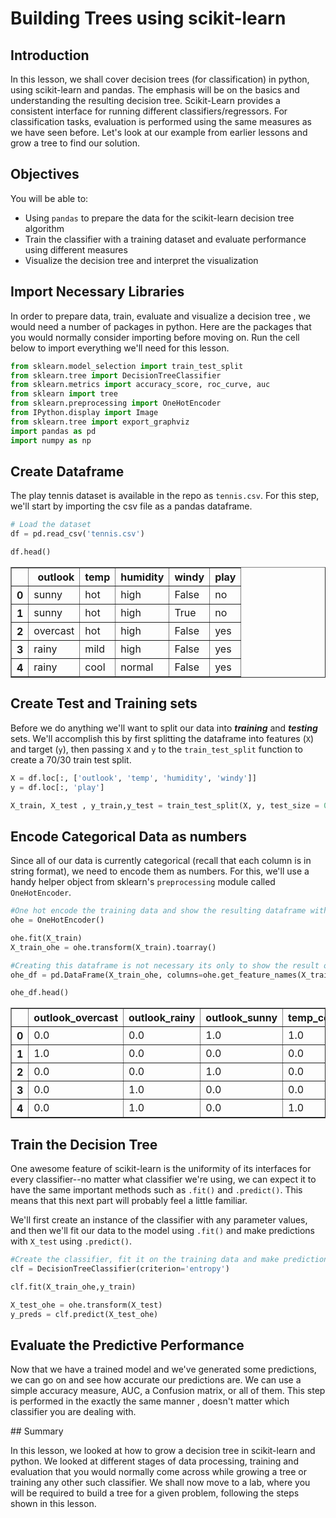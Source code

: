 
# Building Trees using scikit-learn

## Introduction

In this lesson, we shall cover decision trees (for classification) in python, using scikit-learn and pandas. The emphasis will be on the basics and understanding the resulting decision tree. Scikit-Learn provides a consistent interface for running different classifiers/regressors. For classification tasks, evaluation is performed using the same measures as we have seen before. Let's look at our example from earlier lessons and grow a tree to find our solution. 

## Objectives
You will be able to:

- Using `pandas` to prepare the data for the scikit-learn decision tree algorithm
- Train the classifier with a training dataset and evaluate performance using different measures
- Visualize the decision tree and interpret the visualization

## Import Necessary Libraries

In order to prepare data, train, evaluate and visualize a decision tree , we would need a number of packages in python. Here are the packages that you would normally consider importing before moving on. Run the cell below to import everything we'll need for this lesson. 


```python
from sklearn.model_selection import train_test_split
from sklearn.tree import DecisionTreeClassifier 
from sklearn.metrics import accuracy_score, roc_curve, auc
from sklearn import tree 
from sklearn.preprocessing import OneHotEncoder
from IPython.display import Image  
from sklearn.tree import export_graphviz
import pandas as pd 
import numpy as np 
```

## Create Dataframe

The play tennis dataset is available in the repo as `tennis.csv`.  For this step, we'll start by importing the csv file as a pandas dataframe.


```python
# Load the dataset
df = pd.read_csv('tennis.csv')

df.head()
```




<div>
<style scoped>
    .dataframe tbody tr th:only-of-type {
        vertical-align: middle;
    }

    .dataframe tbody tr th {
        vertical-align: top;
    }

    .dataframe thead th {
        text-align: right;
    }
</style>
<table border="1" class="dataframe">
  <thead>
    <tr style="text-align: right;">
      <th></th>
      <th>outlook</th>
      <th>temp</th>
      <th>humidity</th>
      <th>windy</th>
      <th>play</th>
    </tr>
  </thead>
  <tbody>
    <tr>
      <th>0</th>
      <td>sunny</td>
      <td>hot</td>
      <td>high</td>
      <td>False</td>
      <td>no</td>
    </tr>
    <tr>
      <th>1</th>
      <td>sunny</td>
      <td>hot</td>
      <td>high</td>
      <td>True</td>
      <td>no</td>
    </tr>
    <tr>
      <th>2</th>
      <td>overcast</td>
      <td>hot</td>
      <td>high</td>
      <td>False</td>
      <td>yes</td>
    </tr>
    <tr>
      <th>3</th>
      <td>rainy</td>
      <td>mild</td>
      <td>high</td>
      <td>False</td>
      <td>yes</td>
    </tr>
    <tr>
      <th>4</th>
      <td>rainy</td>
      <td>cool</td>
      <td>normal</td>
      <td>False</td>
      <td>yes</td>
    </tr>
  </tbody>
</table>
</div>



## Create Test and Training sets

Before we do anything we'll want to split our data into **_training_** and **_testing_** sets.  We'll accomplish this by first splitting the dataframe into features (`X`) and target (`y`), then passing `X` and `y` to the `train_test_split` function to create a 70/30 train test split. 


```python
X = df.loc[:, ['outlook', 'temp', 'humidity', 'windy']]
y = df.loc[:, 'play']

X_train, X_test , y_train,y_test = train_test_split(X, y, test_size = 0.3, random_state = 42)
```

## Encode Categorical Data as numbers

Since all of our data is currently categorical (recall that each column is in string format), we need to encode them as numbers. For this, we'll use a handy helper object from sklearn's `preprocessing` module called `OneHotEncoder`.


```python
#One hot encode the training data and show the resulting dataframe with proper column names
ohe = OneHotEncoder()

ohe.fit(X_train)
X_train_ohe = ohe.transform(X_train).toarray()

#Creating this dataframe is not necessary its only to show the result of the ohe
ohe_df = pd.DataFrame(X_train_ohe, columns=ohe.get_feature_names(X_train.columns))

ohe_df.head()
```




<div>
<style scoped>
    .dataframe tbody tr th:only-of-type {
        vertical-align: middle;
    }

    .dataframe tbody tr th {
        vertical-align: top;
    }

    .dataframe thead th {
        text-align: right;
    }
</style>
<table border="1" class="dataframe">
  <thead>
    <tr style="text-align: right;">
      <th></th>
      <th>outlook_overcast</th>
      <th>outlook_rainy</th>
      <th>outlook_sunny</th>
      <th>temp_cool</th>
      <th>temp_hot</th>
      <th>temp_mild</th>
      <th>humidity_high</th>
      <th>humidity_normal</th>
      <th>windy_False</th>
      <th>windy_True</th>
    </tr>
  </thead>
  <tbody>
    <tr>
      <th>0</th>
      <td>0.0</td>
      <td>0.0</td>
      <td>1.0</td>
      <td>1.0</td>
      <td>0.0</td>
      <td>0.0</td>
      <td>0.0</td>
      <td>1.0</td>
      <td>1.0</td>
      <td>0.0</td>
    </tr>
    <tr>
      <th>1</th>
      <td>1.0</td>
      <td>0.0</td>
      <td>0.0</td>
      <td>0.0</td>
      <td>1.0</td>
      <td>0.0</td>
      <td>1.0</td>
      <td>0.0</td>
      <td>1.0</td>
      <td>0.0</td>
    </tr>
    <tr>
      <th>2</th>
      <td>0.0</td>
      <td>0.0</td>
      <td>1.0</td>
      <td>0.0</td>
      <td>1.0</td>
      <td>0.0</td>
      <td>1.0</td>
      <td>0.0</td>
      <td>0.0</td>
      <td>1.0</td>
    </tr>
    <tr>
      <th>3</th>
      <td>0.0</td>
      <td>1.0</td>
      <td>0.0</td>
      <td>0.0</td>
      <td>0.0</td>
      <td>1.0</td>
      <td>1.0</td>
      <td>0.0</td>
      <td>0.0</td>
      <td>1.0</td>
    </tr>
    <tr>
      <th>4</th>
      <td>0.0</td>
      <td>1.0</td>
      <td>0.0</td>
      <td>1.0</td>
      <td>0.0</td>
      <td>0.0</td>
      <td>0.0</td>
      <td>1.0</td>
      <td>1.0</td>
      <td>0.0</td>
    </tr>
  </tbody>
</table>
</div>



## Train the Decision Tree 

One awesome feature of scikit-learn is the uniformity of its interfaces for every classifier--no matter what classifier we're using, we can expect it to have the same important methods such as `.fit()` and `.predict()`. This means that this next part will probably feel a little familiar.

We'll first create an instance of the classifier with any parameter values, and then we'll fit our data to the model using `.fit()` and make predictions with `X_test` using `.predict()`. 


```python
#Create the classifier, fit it on the training data and make predictions on the test set
clf = DecisionTreeClassifier(criterion='entropy')

clf.fit(X_train_ohe,y_train)

X_test_ohe = ohe.transform(X_test)
y_preds = clf.predict(X_test_ohe)
```

## Evaluate the Predictive Performance

Now that we have a trained model and we've generated some predictions, we can go on and see how accurate our predictions are. We can use a simple accuracy measure, AUC, a Confusion matrix, or all of them. This step is performed in the exactly the same manner , doesn't matter which  classifier you are dealing with. 

## Summary 

In this lesson, we looked at how to grow a decision tree in scikit-learn and python. We looked at different stages of data processing, training and evaluation that you would normally come across while growing a tree or training any other such classifier. We shall now move to a lab, where you will be required to build a tree for a given problem, following the steps shown in this lesson. 
